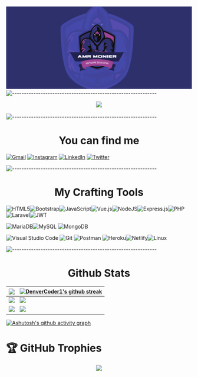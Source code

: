 <!-- ----------- HEAD SECTION ------------ -->

![banner.png](./images/AmrMonier-banner.png)
![-------------------------------------------------------------](https://raw.githubusercontent.com/andreasbm/readme/master/assets/lines/rainbow.png)


<p align="center">
  <img src="https://readme-typing-svg.herokuapp.com?color=0d8eceF&size=30&center=true&vCenter=true&width=550&height=70&lines=Hello+There+👋,+I'm+Amr+Monier;+A+Backend+Developer+🤓;Full+Stack+Web+Developer+💻;Enjoy+Building+APIs+🛠;A+Problem+Solver+🕵;">
</p>

![-------------------------------------------------------------](https://raw.githubusercontent.com/andreasbm/readme/master/assets/lines/rainbow.png)

<h1 align="center">You can find me</h1>  

  [![Gmail](https://img.shields.io/badge/Mail:a.monier2107@gmail.com-D14836?style=for-the-badge&logo=gmail&logoColor=white)](mailto:a.monier2107@gmail.com)  [![Instagram](https://img.shields.io/badge/Instgram-%23E4405F.svg?style=for-the-badge&logo=Instagram&logoColor=white)](https://www.instagram.com/amr.monier/)  [![LinkedIn](https://img.shields.io/badge/linkedin-%230077B5.svg?style=for-the-badge&logo=linkedin&logoColor=white)](https://www.linkedin.com/in/amr-monier-184b4b168/)  [![Twitter](https://img.shields.io/badge/@amr_monier-%231DA1F2.svg?style=for-the-badge&logo=Twitter&logoColor=white)](https://twitter.com/amr_monier)


![-------------------------------------------------------------](https://raw.githubusercontent.com/andreasbm/readme/master/assets/lines/rainbow.png)
<!-- ----------- TECH STACK SECTION ------------ -->
<p style="text-align: center" align="center">

<h1 align="center">My Crafting Tools</h1>  

![HTML5](https://img.shields.io/badge/html5-%23E34F26.svg?style=for-the-badge&logo=html5&logoColor=white)![Bootstrap](https://img.shields.io/badge/bootstrap-%23563D7C.svg?style=for-the-badge&logo=bootstrap&logoColor=white)![JavaScript](https://img.shields.io/badge/javascript-%23323330.svg?style=for-the-badge&logo=javascript&logoColor=%23F7DF1E)![Vue.js](https://img.shields.io/badge/vuejs-%2335495e.svg?style=for-the-badge&logo=vuedotjs&logoColor=%234FC08D)![NodeJS](https://img.shields.io/badge/node.js-6DA55F?style=for-the-badge&logo=node.js&logoColor=white)![Express.js](https://img.shields.io/badge/express.js-%23404d59.svg?style=for-the-badge&logo=express&logoColor=%2361DAFB)![PHP](https://img.shields.io/badge/php-%23777BB4.svg?style=for-the-badge&logo=php&logoColor=white)![Laravel](https://img.shields.io/badge/laravel-%23FF2D20.svg?style=for-the-badge&logo=laravel&logoColor=white)![JWT](https://img.shields.io/badge/JWT-black?style=for-the-badge&logo=JSON%20web%20tokens)


![MariaDB](https://img.shields.io/badge/MariaDB-003545?style=for-the-badge&logo=mariadb&logoColor=white)![MySQL](https://img.shields.io/badge/mysql-%2300f.svg?style=for-the-badge&logo=mysql&logoColor=white) ![MongoDB](https://img.shields.io/badge/MongoDB-%234ea94b.svg?style=for-the-badge&logo=mongodb&logoColor=white)

![Visual Studio Code](https://img.shields.io/badge/Visual%20Studio%20Code-0078d7.svg?style=for-the-badge&logo=visual-studio-code&logoColor=white) ![Git](https://img.shields.io/badge/git-%23F05033.svg?style=for-the-badge&logo=git&logoColor=white) ![Postman](https://img.shields.io/badge/Postman-FF6C37?style=for-the-badge&logo=postman&logoColor=white) ![Heroku](https://img.shields.io/badge/heroku-%23430098.svg?style=for-the-badge&logo=heroku&logoColor=white)![Netlify](https://img.shields.io/badge/netlify-%23000000.svg?style=for-the-badge&logo=netlify&logoColor=#00C7B7)![Linux](https://img.shields.io/badge/Linux-FCC624?style=for-the-badge&logo=linux&logoColor=black)
</p>

![-------------------------------------------------------------](https://raw.githubusercontent.com/andreasbm/readme/master/assets/lines/rainbow.png)


<!-- <p align="left">
  &nbsp;<img align="center" src="https://github-readme-stats.vercel.app/api?username=AmrMonier&show_icons=true&count_private=true&theme=react" /> </p>
<p align="right"><img align="center" src="http://github-readme-streak-stats.herokuapp.com?user=AmrMonier&theme=react" />  </p> -->
<h1 align="center">Github Stats</h1>
<!-- GITHUB STATS -->
  
| <a href="https://github.com/anuraghazra/github-readme-stats"><img align="center" src="https://github-readme-stats.vercel.app/api?username=AmrMonier&show_icons=true&count_private=true&theme=react" /></a> | [![DenverCoder1's github streak](https://github-readme-streak-stats.herokuapp.com/?user=AmrMonier&theme=react)](https://github.com/DenverCoder1/github-readme-streak-stats) |
| ------------- | ------------- |
| ![](http://github-profile-summary-cards.vercel.app/api/cards/profile-details?username=AmrMonier&theme=github_dark) |![](http://github-profile-summary-cards.vercel.app/api/cards/stats?username=AmrMonier&theme=github_dark) |
|![](http://github-profile-summary-cards.vercel.app/api/cards/most-commit-language?username=AmrMonier&theme=github_dark)| ![](http://github-profile-summary-cards.vercel.app/api/cards/repos-per-language?username=AmrMonier&theme=github_dark)|

<!-- ------------------------------- -->

[![Ashutosh's github activity graph](https://github-readme-activity-graph.cyclic.app/graph?username=AmrMonier&theme=github-compact)](https://github.com/ashutosh00710/github-readme-activity-graph)
# 🏆 GitHub Trophies
<div align="center">

![](https://github-profile-trophy.vercel.app/?username=AmrMonier&theme=tokyonight&no-frame=true&no-bg=false&margin-w=4&column=3)

</div>


<!---
AmrMonier/AmrMonier is a ✨ special ✨ repository because its `README.md` (this file) appears on your GitHub profile.
You can click the Preview link to take a look at your changes.
--->
